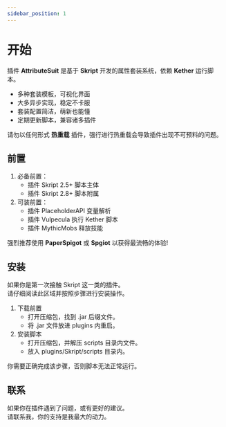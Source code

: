 ```yaml
---
sidebar_position: 1
---
```


# 开始

插件 **AttributeSuit** 是基于 **Skript** 开发的属性套装系统，依赖 **Kether** 运行脚本。  

* 多种套装模板，可视化界面
* 大多异步实现，稳定不卡服  
* 套装配置简洁，萌新也能懂  
* 定期更新脚本，兼容诸多插件  

请勿以任何形式 **热重载** 插件，强行进行热重载会导致插件出现不可预料的问题。  

## 前置

1. 必备前置：
    * 插件 Skript 2.5+ 脚本主体
    * 插件 Skript 2.8+ 脚本附属
2. 可装前置：
    * 插件 PlaceholderAPI 变量解析
    * 插件 Vulpecula 执行 Kether 脚本
    * 插件 MythicMobs 释放技能

强烈推荐使用 **PaperSpigot** 或 **Spgiot** 以获得最流畅的体验!

## 安装

如果你是第一次接触 Skript 这一类的插件。  
请仔细阅读此区域并按照步骤进行安装操作。  

1. 下载前置
    * 打开压缩包，找到 .jar 后缀文件。  
    * 将 .jar 文件放进 plugins 内重启。  
2. 安装脚本
    * 打开压缩包，并解压 scripts 目录内文件。  
    * 放入 plugins/Skript/scripts 目录内。  

你需要正确完成该步骤，否则脚本无法正常运行。  

## 联系

如果你在插件遇到了问题，或有更好的建议。    
请联系我，你的支持是我最大的动力。  
